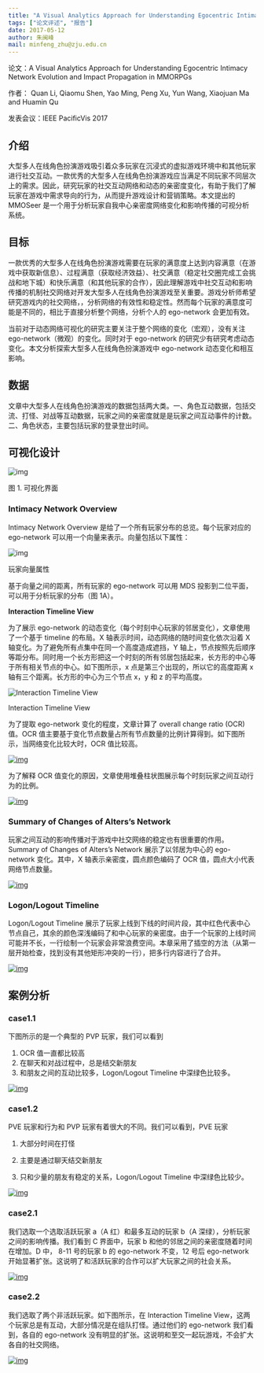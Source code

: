 ```yaml
---
title: "A Visual Analytics Approach for Understanding Egocentric Intimacy Network Evolution and Impact Propagation in MMORPGs"
tags: ["论文评述", "报告"]
date: 2017-05-12
author: 朱闽峰
mail: minfeng_zhu@zju.edu.cn
---
```


论文：A Visual Analytics Approach for Understanding Egocentric Intimacy Network Evolution and Impact Propagation in MMORPGs

作者： Quan Li, Qiaomu Shen, Yao Ming, Peng Xu, Yun Wang, Xiaojuan Ma and Huamin Qu

发表会议：IEEE PacificVis 2017

## **介绍**

大型多人在线角色扮演游戏吸引着众多玩家在沉浸式的虚拟游戏环境中和其他玩家进行社交互动。一款优秀的大型多人在线角色扮演游戏应当满足不同玩家不同层次上的需求。因此，研究玩家的社交互动网络和动态的亲密度变化，有助于我们了解玩家在游戏中需求导向的行为，从而提升游戏设计和营销策略。本文提出的 MMOSeer 是一个用于分析玩家自我中心亲密度网络变化和影响传播的可视分析系统。

## **目标**

一款优秀的大型多人在线角色扮演游戏需要在玩家的满意度上达到内容满意（在游戏中获取新信息）、过程满意（获取经济效益）、社交满意（稳定社交圈完成工会挑战和地下城）和快乐满意（和其他玩家的合作），因此理解游戏中社交互动和影响传播的机制社交网络对开发大型多人在线角色扮演游戏至关重要。游戏分析师希望研究游戏内的社交网络，，分析网络的有效性和稳定性。然而每个玩家的满意度可能是不同的，相比于直接分析整个网络，分析个人的 ego-network 会更加有效。

当前对于动态网络可视化的研究主要关注于整个网络的变化（宏观），没有关注 ego-network（微观）的变化。同时对于 ego-network 的研究少有研究考虑动态变化。本文分析探索大型多人在线角色扮演游戏中 ego-network 动态变化和相互影响。

## **数据**

文章中大型多人在线角色扮演游戏的数据包括两大类。一、角色互动数据，包括交流、打怪、对战等互动数据，玩家之间的亲密度就是是玩家之间互动事件的计数。二、角色状态，主要包括玩家的登录登出时间。

## **可视化设计**

![img](http://www.cad.zju.edu.cn/home/vagblog/wp-content/uploads/2017/05/Picture1.png)

图 1. 可视化界面

### **Intimacy Network Overview**

Intimacy Network Overview 是给了一个所有玩家分布的总览。每个玩家对应的 ego-network 可以用一个向量来表示。向量包括以下属性：

![img](http://www.cad.zju.edu.cn/home/vagblog/wp-content/uploads/2017/05/22.png)

玩家向量属性

基于向量之间的距离，所有玩家的 ego-network 可以用 MDS 投影到二位平面，可以用于分析玩家的分布（图 1A）。

**Interaction Timeline View**

为了展示 ego-network 的动态变化（每个时刻中心玩家的邻居变化），文章使用了一个基于 timeline 的布局。X 轴表示时间，动态网络的随时间变化依次沿着 X 轴变化。为了避免所有点集中在同一个高度造成遮挡，Y 轴上，节点按照先后顺序等距分布。同时用一个长方形把这一个时刻的所有邻居包括起来，长方形的中心等于所有相关节点的中心。如下图所示，x 点是第三个出现的，所以它的高度距离 x 轴有三个距离。长方形的中心为三个节点 x，y 和 z 的平均高度。

![Interaction Timeline View](http://www.cad.zju.edu.cn/home/vagblog/wp-content/uploads/2017/05/Picture22.png)

Interaction Timeline View

为了提取 ego-network 变化的程度，文章计算了 overall change ratio (OCR)值。OCR 值主要基于变化节点数量占所有节点数量的比例计算得到。如下图所示，当网络变化比较大时，OCR 值比较高。

[![img](http://www.cad.zju.edu.cn/home/vagblog/wp-content/uploads/2017/05/Picture3.png)](http://www.cad.zju.edu.cn/home/vagblog/wp-content/uploads/2017/05/Picture3.png)

为了解释 OCR 值变化的原因，文章使用堆叠柱状图展示每个时刻玩家之间互动行为的比例。

[![img](http://www.cad.zju.edu.cn/home/vagblog/wp-content/uploads/2017/05/Picture5.png)](http://www.cad.zju.edu.cn/home/vagblog/wp-content/uploads/2017/05/Picture5.png)

### **Summary of Changes of Alters’s Network**

玩家之间互动的影响传播对于游戏中社交网络的稳定也有很重要的作用。Summary of Changes of Alters’s Network 展示了以邻居为中心的 ego-network 变化。其中，X 轴表示亲密度，圆点颜色编码了 OCR 值，圆点大小代表网络节点数量。

[![img](http://www.cad.zju.edu.cn/home/vagblog/wp-content/uploads/2017/05/Picture6.png)](http://www.cad.zju.edu.cn/home/vagblog/wp-content/uploads/2017/05/Picture6.png)

### **Logon/Logout Timeline**

Logon/Logout Timeline 展示了玩家上线到下线的时间片段，其中红色代表中心节点自己，其余的颜色深浅编码了和中心玩家的亲密度。由于一个玩家的上线时间可能并不长，一行绘制一个玩家会非常浪费空间。本章采用了插空的方法（从第一层开始检查，找到没有其他矩形冲突的一行），把多行内容进行了合并。

[![img](http://www.cad.zju.edu.cn/home/vagblog/wp-content/uploads/2017/05/Picture7.png)](http://www.cad.zju.edu.cn/home/vagblog/wp-content/uploads/2017/05/Picture7.png)

## **案例分析**

### case1.1

下图所示的是一个典型的 PVP 玩家，我们可以看到

1. OCR 值一直都比较高
2. 在聊天和对战过程中，总是结交新朋友
3. 和朋友之间的互动比较多，Logon/Logout Timeline 中深绿色比较多。

[![img](http://www.cad.zju.edu.cn/home/vagblog/wp-content/uploads/2017/05/Picture8.png)](http://www.cad.zju.edu.cn/home/vagblog/wp-content/uploads/2017/05/Picture8.png)

### case1.2

PVE 玩家和行为和 PVP 玩家有着很大的不同。我们可以看到，PVE 玩家

1.  大部分时间在打怪

2.  主要是通过聊天结交新朋友
3.  只和少量的朋友有稳定的关系，Logon/Logout Timeline 中深绿色比较少。

[![img](http://www.cad.zju.edu.cn/home/vagblog/wp-content/uploads/2017/05/Picture9.png)](http://www.cad.zju.edu.cn/home/vagblog/wp-content/uploads/2017/05/Picture9.png)

### case2.1

我们选取一个选取活跃玩家 a（A 红）和最多互动的玩家 b（A 深绿），分析玩家之间的影响传播。我们看到 C 界面中，玩家 b 和他的邻居之间的亲密度随着时间在增加。D 中， 8-11 号的玩家 b 的 ego-network 不变，12 号后 ego-network 开始显著扩张。这说明了和活跃玩家的合作可以扩大玩家之间的社会关系。

[![img](http://www.cad.zju.edu.cn/home/vagblog/wp-content/uploads/2017/05/Picture10.png)](http://www.cad.zju.edu.cn/home/vagblog/wp-content/uploads/2017/05/Picture10.png)

### case2.2

我们选取了两个非活跃玩家。如下图所示，在 Interaction Timeline View，这两个玩家总是有互动，大部分情况是在组队打怪。通过他们的 ego-network 我们看到，各自的 ego-network 没有明显的扩张。这说明和至交一起玩游戏，不会扩大各自的社交网络。

[![img](http://www.cad.zju.edu.cn/home/vagblog/wp-content/uploads/2017/05/Picture11.png)](http://www.cad.zju.edu.cn/home/vagblog/wp-content/uploads/2017/05/Picture11.png)
